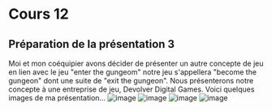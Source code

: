 # Cours 12
## Préparation de la présentation 3 
Moi et mon coéquipier avons décider de présenter un autre concepte de jeu en lien avec le jeu "enter the gungeom" notre jeu s'appellera "become the gungeon" dont une suite de "exit the gungeon". Nous présenterons notre concepte à une entreprise de jeu, Devolver Digital Games.
Voici quelques images de ma présentation...
![image](https://user-images.githubusercontent.com/112108001/203807529-2aad2ca1-90c5-4667-b5af-022885d8eb58.png)
![image](https://user-images.githubusercontent.com/112108001/203807787-66e3bea5-eb71-4540-a30c-4fdd50fa13b0.png)
![image](https://user-images.githubusercontent.com/112108001/203807896-9c97315c-c38f-4076-bfb7-afd5f70d0a10.png)
![image](https://user-images.githubusercontent.com/112108001/203808012-6591664f-c4f9-42a0-a296-d3706342d5ab.png)






